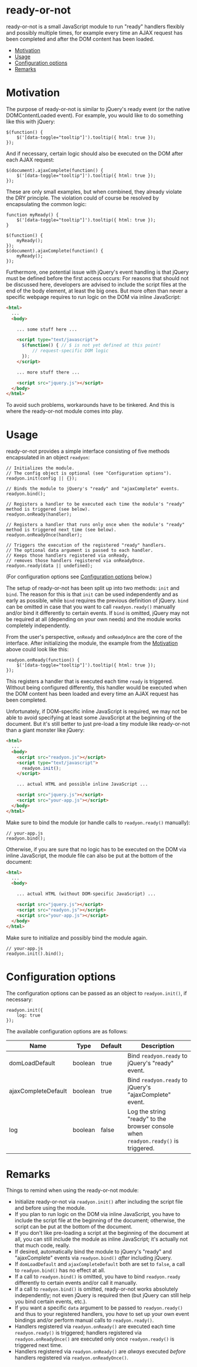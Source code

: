 ready-or-not
============

ready-or-not is a small JavaScript module to run "ready" handlers flexibly and possibly multiple times, for example every time an AJAX request has been completed and after the DOM content has been loaded.

- [Motivation](#motivation)
- [Usage](#usage)
- [Configuration options](#configuration-options)
- [Remarks](#remarks)

# Motivation

The purpose of ready-or-not is similar to jQuery's ready event (or the native DOMContentLoaded event). For example, you would like to do something like this with jQuery:

```JS
$(function() {
    $('[data-toggle="tooltip"]').tooltip({ html: true });
});
```

And if necessary, certain logic should also be executed on the DOM after each AJAX request:

```JS
$(document).ajaxComplete(function() {
    $('[data-toggle="tooltip"]').tooltip({ html: true });
});
```

These are only small examples, but when combined, they already violate the DRY principle. The violation could of course be resolved by encapsulating the common logic:

```JS
function myReady() {
    $('[data-toggle="tooltip"]').tooltip({ html: true });
}

$(function() {
    myReady();
});
$(document).ajaxComplete(function() {
    myReady();
});
```

Furthermore, one potential issue with jQuery's event handling is that jQuery must be defined before the first access occurs: For reasons that should not be discussed here, developers are advised to include the script files at the end of the body element, at least the big ones. But more often than never a specific webpage requires to run logic on the DOM via inline JavaScript:

```HTML
<html>
  ...
  <body>

    ... some stuff here ...

    <script type="text/javascript">
      $(function() { // $ is not yet defined at this point!
          // request-specific DOM logic
      });
    </script>

    ... more stuff there ...

    <script src="jquery.js"></script>
  </body>
</html>
```

To avoid such problems, workarounds have to be tinkered. And this is where the ready-or-not module comes into play.

# Usage

ready-or-not provides a simple interface consisting of five methods encapsulated in an object ```readyon```:

```JS
// Initializes the module.
// The config object is optional (see "Configuration options").
readyon.init(config || {});

// Binds the module to jQuery's "ready" and "ajaxComplete" events.
readyon.bind();

// Registers a handler to be executed each time the module's "ready" method is triggered (see below).
readyon.onReady(handler);

// Registers a handler that runs only once when the module's "ready" method is triggered next time (see below).
readyon.onReadyOnce(handler);

// Triggers the execution of the registered "ready" handlers.
// The optional data argument is passed to each handler.
// Keeps those handlers registered via onReady,
// removes those handlers registered via onReadyOnce.
readyon.ready(data || undefined);
```

(For configuration options see [Configuration options](#configuration-options) below.)

The setup of ready-or-not has been split up into two methods: ```init``` and ```bind```. The reason for this is that ```init``` can be used independently and as early as possible, while ```bind``` requires the previous definition of jQuery. ```bind``` can be omitted in case that you want to call ```readyon.ready()``` manually and/or bind it differently to certain events. If ```bind``` is omitted, jQuery may not be required at all (depending on your own needs) and the module works completely independently. 

From the user's perspective, ```onReady``` and ```onReadyOnce``` are the core of the interface. After initializing the module, the example from the [Motivation](#motivation) above could look like this:

```JS
readyon.onReady(function() {
    $('[data-toggle="tooltip"]').tooltip({ html: true });
});
```

This registers a handler that is executed each time ```ready``` is triggered. Without being configured differently, this handler would be executed when the DOM content has been loaded and every time an AJAX request has been completed.

Unfortunately, if DOM-specific inline JavaScript is required, we may not be able to avoid specifying at least some JavaScript at the beginning of the document. But it's still better to just pre-load a tiny module like ready-or-not than a giant monster like jQuery:

```HTML
<html>
  ...
  <body>
    <script src="readyon.js"></script>
    <script type="text/javascript">
      readyon.init();
    </script>

    ... actual HTML and possible inline JavaScript ...

    <script src="jquery.js"></script>
    <script src="your-app.js"></script>
  </body>
</html>
```

Make sure to bind the module (or handle calls to ```readyon.ready()``` manually):

```JS
// your-app.js
readyon.bind();
```

Otherwise, if you are sure that no logic has to be executed on the DOM via inline JavaScript, the module file can also be put at the bottom of the document:

```HTML
<html>
  ...
  <body>

    ... actual HTML (without DOM-specific JavaScript) ...

    <script src="jquery.js"></script>
    <script src="readyon.js"></script>
    <script src="your-app.js"></script>
  </body>
</html>
```

Make sure to initialize and possibly bind the module again.

```JS
// your-app.js
readyon.init().bind();
```

# Configuration options

The configuration options can be passed as an object to ```readyon.init()```, if necessary:

```JS
readyon.init({
    log: true
});
```

The available configuration options are as follows:

| Name | Type | Default | Description |
| ---- | ---- | ------- | ----------- |
| domLoadDefault | boolean | true | Bind ```readyon.ready``` to jQuery's "ready" event. |
| ajaxCompleteDefault | boolean | true | Bind ```readyon.ready``` to jQuery's "ajaxComplete" event. |
| log | boolean | false | Log the string "ready" to the browser console when ```readyon.ready()``` is triggered. |

# Remarks

Things to remind when using the ready-or-not module:

- Initialize ready-or-not via ```readyon.init()``` after including the script file and before using the module.
- If you plan to run logic on the DOM via inline JavaScript, you have to include the script file at the beginning of the document; otherwise, the script can be put at the bottom of the document.
- If you don't like pre-loading a script at the beginning of the document at all, you can still include the module as inline JavaScript; it's actually not that much code, really.
- If desired, automatically bind the module to jQuery's "ready" and "ajaxComplete" events via ```readyon.bind()``` *after* including jQuery.
- If ```domLoadDefault``` and ```ajaxCompleteDefault``` both are set to ```false```, a call to ```readyon.bind()``` has no effect at all.
- If a call to ```readyon.bind()``` is omitted, you have to bind ```readyon.ready``` differently to certain events and/or call it manually.
- If a call to ```readyon.bind()``` is omitted, ready-or-not works absolutely independently; not even jQuery is required then (but jQuery can still help you bind certain events, etc.).
- If you want a specific ```data``` argument to be passed to ```readyon.ready()``` and thus to your registered handlers, you *have* to set up your own event bindings and/or perform manual calls to ```readyon.ready()```.
- Handlers registered via ```readyon.onReady()``` are executed each time ```readyon.ready()``` is triggered; handlers registered via ```readyon.onReadyOnce()``` are executed only once ```readyon.ready()``` is triggered next time.
- Handlers registered via ```readyon.onReady()``` are *always* executed *before* handlers registered via ```readyon.onReadyOnce()```.
